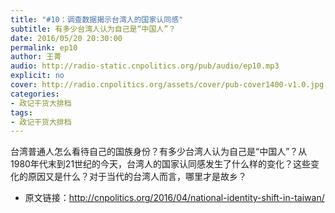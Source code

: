 ```yaml
---
title: "#10：调查数据揭示台湾人的国家认同感"
subtitle: 有多少台湾人认为自己是“中国人”？
date: 2016/05/20 20:30:00
permalink: ep10
author: 王菁
audio: http://radio-static.cnpolitics.org/pub/audio/ep10.mp3
explicit: no
cover: http://radio.cnpolitics.org/assets/cover/pub-cover1400-v1.0.jpg
categories:
- 政记干货大排档
tags:
- 政记干货大排档
---
```


台湾普通人怎么看待自己的国族身份？有多少台湾人认为自己是“中国人”？从1980年代末到21世纪的今天，台湾人的国家认同感发生了什么样的变化？这些变化的原因又是什么？对于当代的台湾人而言，哪里才是故乡？

- 原文链接：<http://cnpolitics.org/2016/04/national-identity-shift-in-taiwan/>
